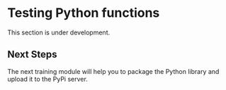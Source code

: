 # Testing Python functions

<div class="note">

This section is under development.

</div>

## Next Steps

The next training module will help you to package the Python library and
upload it to the PyPi server.


